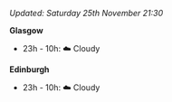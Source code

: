 *Updated: Saturday 25th November 21:30*

**Glasgow**

* 23h - 10h: :cloud: Cloudy

**Edinburgh**

* 23h - 10h: :cloud: Cloudy
